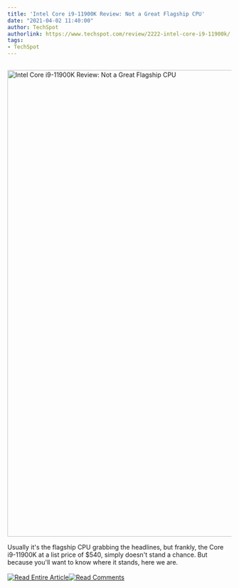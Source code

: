 ```yaml
---
title: 'Intel Core i9-11900K Review: Not a Great Flagship CPU'
date: "2021-04-02 11:40:00"
author: TechSpot
authorlink: https://www.techspot.com/review/2222-intel-core-i9-11900k/
tags:
- TechSpot
---
```

<a href="https://www.techspot.com/review/2222-intel-core-i9-11900k/" target="_blank"><img src="https://static.techspot.com/images2/news/ts3_thumbs/2021/04/2021-04-02-ts3_thumbs-e74.jpg" width="1500" height="1050" style="padding: 15px 0" title="Intel Core i9-11900K Review: Not a Great Flagship CPU" /></a><br />Usually it's the flagship CPU grabbing the headlines, but frankly, the Core i9-11900K at a list price of $540, simply doesn't stand a chance. But because you'll want to know where it stands, here we are.<br /><br /><a href="https://www.techspot.com/review/2222-intel-core-i9-11900k/"><img src="https://static.techspot.com/images/rss/rss_buttons_01.png" border="0" alt="Read Entire Article" /></a><a href="https://www.techspot.com/review/2222-intel-core-i9-11900k/#comments"><img src="https://static.techspot.com/images/rss/rss_buttons_02.png" border="0" alt="Read Comments" /></a><br /><br />